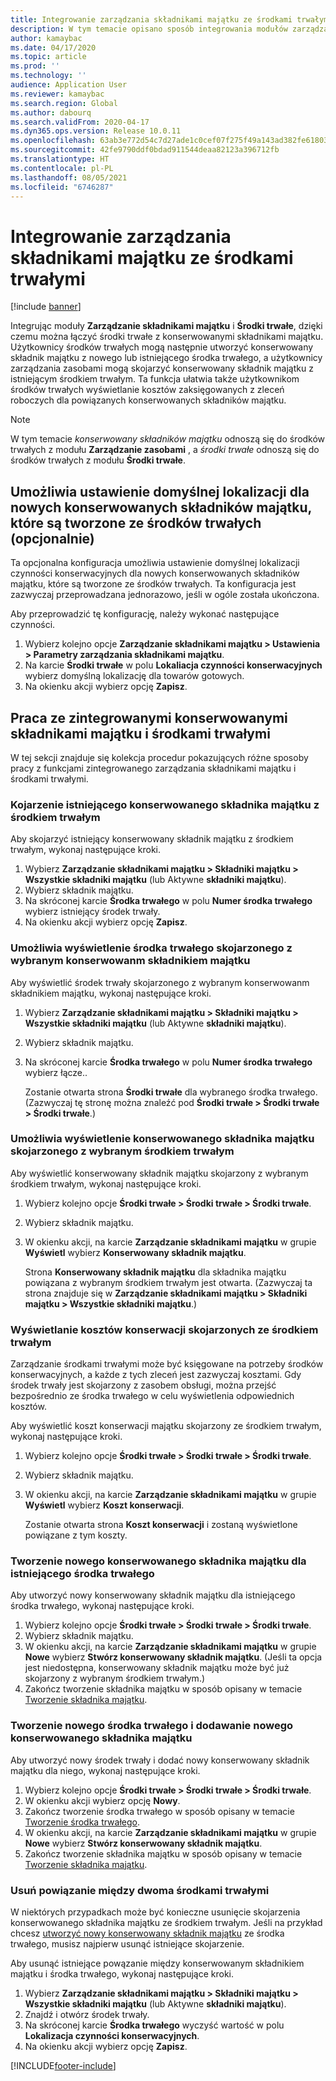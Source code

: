 ```yaml
---
title: Integrowanie zarządzania składnikami majątku ze środkami trwałymi
description: W tym temacie opisano sposób integrowania modułów zarządzanie składnikami majątku i Środki trwałe, dzięki czemu można łączyć środki trwałe z konserwowanymi składnikami majątku.
author: kamaybac
ms.date: 04/17/2020
ms.topic: article
ms.prod: ''
ms.technology: ''
audience: Application User
ms.reviewer: kamaybac
ms.search.region: Global
ms.author: dabourq
ms.search.validFrom: 2020-04-17
ms.dyn365.ops.version: Release 10.0.11
ms.openlocfilehash: 63ab3e772d54c7d27ade1c0cef07f275f49a143ad382fe618035117bca2cd43d
ms.sourcegitcommit: 42fe9790ddf0bdad911544deaa82123a396712fb
ms.translationtype: HT
ms.contentlocale: pl-PL
ms.lasthandoff: 08/05/2021
ms.locfileid: "6746287"
---
```

# <a name="integrate-asset-management-with-fixed-assets"></a>Integrowanie zarządzania składnikami majątku ze środkami trwałymi

[!include [banner](../../includes/banner.md)]

Integrując moduły **Zarządzanie składnikami majątku** i **Środki trwałe**, dzięki czemu można łączyć środki trwałe z konserwowanymi składnikami majątku. Użytkownicy środków trwałych mogą następnie utworzyć konserwowany składnik majątku z nowego lub istniejącego środka trwałego, a użytkownicy zarządzania zasobami mogą skojarzyć konserwowany składnik majątku z istniejącym środkiem trwałym. Ta funkcja ułatwia także użytkownikom środków trwałych wyświetlanie kosztów zaksięgowanych z zleceń roboczych dla powiązanych konserwowanych składników majątku.

> [!NOTE]
> W tym temacie *konserwowany składników majątku* odnoszą się do środków trwałych z modułu **Zarządzanie zasobami** , a *środki trwałe* odnoszą się do środków trwałych z modułu **Środki trwałe**.

## <a name="set-a-default-location-for-new-maintenance-assets-that-are-created-from-fixed-assets-optional"></a>Umożliwia ustawienie domyślnej lokalizacji dla nowych konserwowanych składników majątku, które są tworzone ze środków trwałych (opcjonalnie)

Ta opcjonalna konfiguracja umożliwia ustawienie domyślnej lokalizacji czynności konserwacyjnych dla nowych konserwowanych składników majątku, które są tworzone ze środków trwałych. Ta konfiguracja jest zazwyczaj przeprowadzana jednorazowo, jeśli w ogóle została ukończona.

Aby przeprowadzić tę konfigurację, należy wykonać następujące czynności.

1. Wybierz kolejno opcje **Zarządzanie składnikami majątku \> Ustawienia \> Parametry zarządzania składnikami majątku**.
1. Na karcie **Środki trwałe** w polu **Lokaliacja czynności konserwacyjnych** wybierz domyślną lokalizację dla towarów gotowych.
1. Na okienku akcji wybierz opcję **Zapisz**.

## <a name="work-with-integrated-maintenance-assets-and-fixed-assets"></a>Praca ze zintegrowanymi konserwowanymi składnikami majątku i środkami trwałymi

W tej sekcji znajduje się kolekcja procedur pokazujących różne sposoby pracy z funkcjami zintegrowanego zarządzania składnikami majątku i środkami trwałymi.

### <a name="associate-an-existing-maintenance-asset-with-a-fixed-asset"></a>Kojarzenie istniejącego konserwowanego składnika majątku z środkiem trwałym

Aby skojarzyć istniejący konserwowany składnik majątku z środkiem trwałym, wykonaj następujące kroki.

1. Wybierz **Zarządzanie składnikami majątku  \> Składniki majątku \> Wszystkie składniki majątku** (lub Aktywne **składniki majątku**).
1. Wybierz składnik majątku.
1. Na skróconej karcie **Środka trwałego** w polu **Numer środka trwałego** wybierz istniejący środek trwały.
1. Na okienku akcji wybierz opcję **Zapisz**.

### <a name="view-the-fixed-asset-that-is-associated-with-a-selected-maintenance-asset"></a>Umożliwia wyświetlenie środka trwałego skojarzonego z wybranym konserwowanm składnikiem majątku

Aby wyświetlić środek trwały skojarzonego z wybranym konserwowanm składnikiem majątku, wykonaj następujące kroki.

1. Wybierz **Zarządzanie składnikami majątku  \> Składniki majątku \> Wszystkie składniki majątku** (lub Aktywne **składniki majątku**).
1. Wybierz składnik majątku.
1. Na skróconej karcie **Środka trwałego** w polu **Numer środka trwałego** wybierz łącze..

    Zostanie otwarta strona **Środki trwałe** dla wybranego środka trwałego. (Zazwyczaj tę stronę można znaleźć pod **Środki trwałe \> Środki trwałe \> Środki trwałe**.)

### <a name="view-the-maintenance-asset-that-is-associated-with-a-selected-fixed-asset"></a>Umożliwia wyświetlenie konserwowanego składnika majątku skojarzonego z wybranym środkiem trwałym

Aby wyświetlić konserwowany składnik majątku skojarzony z wybranym środkiem trwałym, wykonaj następujące kroki.

1. Wybierz kolejno opcje **Środki trwałe \> Środki trwałe \> Środki trwałe**.
1. Wybierz składnik majątku.
1. W okienku akcji, na karcie **Zarządzanie składnikami majątku** w grupie **Wyświetl** wybierz **Konserwowany składnik majątku**.

    Strona **Konserwowany składnik majątku** dla składnika majątku powiązana z wybranym środkiem trwałym jest otwarta. (Zazwyczaj ta strona znajduje się w **Zarządzanie składnikami majątku \> Składniki majątku \> Wszystkie składniki majątku**.)

### <a name="view-maintenance-costs-that-are-associated-with-a-fixed-asset"></a>Wyświetlanie kosztów konserwacji skojarzonych ze środkiem trwałym

Zarządzanie środkami trwałymi może być księgowane na potrzeby środków konserwacyjnych, a każde z tych zleceń jest zazwyczaj kosztami. Gdy środek trwały jest skojarzony z zasobem obsługi, można przejść bezpośrednio ze środka trwałego w celu wyświetlenia odpowiednich kosztów.

Aby wyświetlić koszt konserwacji majątku skojarzony ze środkiem trwałym, wykonaj następujące kroki.

1. Wybierz kolejno opcje **Środki trwałe \> Środki trwałe \> Środki trwałe**.
1. Wybierz składnik majątku.
1. W okienku akcji, na karcie **Zarządzanie składnikami majątku** w grupie **Wyświetl** wybierz **Koszt konserwacji**.

    Zostanie otwarta strona **Koszt konserwacji** i zostaną wyświetlone powiązane z tym koszty.

### <a name="create-a-new-maintenance-asset-for-an-existing-fixed-asset"></a><a name="new-maintenance-from-fixed"></a>Tworzenie nowego konserwowanego składnika majątku dla istniejącego środka trwałego

Aby utworzyć nowy konserwowany składnik majątku dla istniejącego środka trwałego, wykonaj następujące kroki.

1. Wybierz kolejno opcje **Środki trwałe \> Środki trwałe \> Środki trwałe**.
1. Wybierz składnik majątku.
1. W okienku akcji, na karcie **Zarządzanie składnikami majątku** w grupie **Nowe** wybierz **Stwórz konserwowany składnik majątku**. (Jeśli ta opcja jest niedostępna, konserwowany składnik majątku może być już skojarzony z wybranym środkiem trwałym.)
1. Zakończ tworzenie składnika majątku w sposób opisany w temacie [Tworzenie składnika majątku](../objects/create-an-object.md).

### <a name="create-a-new-fixed-asset-and-add-a-new-maintenance-asset-for-it"></a>Tworzenie nowego środka trwałego i dodawanie nowego konserwowanego składnika majątku

Aby utworzyć nowy środek trwały i dodać nowy konserwowany składnik majątku dla niego, wykonaj następujące kroki.

1. Wybierz kolejno opcje **Środki trwałe \> Środki trwałe \> Środki trwałe**.
1. W okienku akcji wybierz opcję **Nowy**.
1. Zakończ tworzenie środka trwałego w sposób opisany w temacie [Tworzenie środka trwałego](../../../finance/fixed-assets/tasks/create-fixed-asset.md).
1. W okienku akcji, na karcie **Zarządzanie składnikami majątku** w grupie **Nowe** wybierz **Stwórz konserwowany składnik majątku**.
1. Zakończ tworzenie składnika majątku w sposób opisany w temacie [Tworzenie składnika majątku](../objects/create-an-object.md).

### <a name="remove-the-association-between-two-assets"></a>Usuń powiązanie między dwoma środkami trwałymi

W niektórych przypadkach może być konieczne usunięcie skojarzenia konserwowanego składnika majątku ze środkiem trwałym. Jeśli na przykład chcesz [utworzyć nowy konserwowany składnik majątku](#new-maintenance-from-fixed) ze środka trwałego, musisz najpierw usunąć istniejące skojarzenie.

Aby usunąć istniejące powązanie między konserwowanym składnikiem majątku i środka trwałego, wykonaj następujące kroki.

1. Wybierz **Zarządzanie składnikami majątku  \> Składniki majątku \> Wszystkie składniki majątku** (lub Aktywne **składniki majątku**).
1. Znajdź i otwórz środek trwały.
1. Na skróconej karcie **Środka trwałego** wyczyść wartość w polu **Lokalizacja czynności konserwacyjnych**.
1. Na okienku akcji wybierz opcję **Zapisz**.


[!INCLUDE[footer-include](../../../includes/footer-banner.md)]